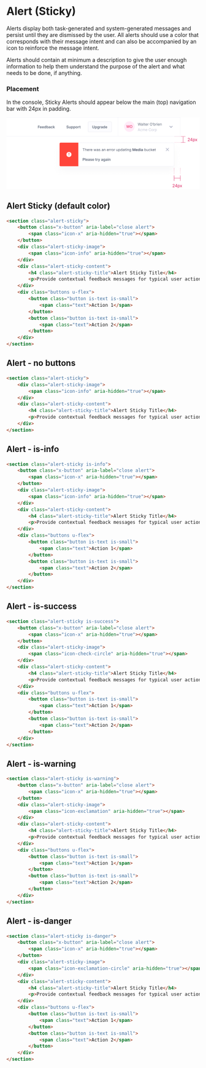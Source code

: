 # Alert (Sticky)
Alerts display both task-generated and system-generated messages and persist until they are dismissed by the user. All alerts should use a color that corresponds with their message intent and can also be accompanied by an icon to reinforce the message intent.  

Alerts should contain at minimum a description to give the user enough information to help them understand the purpose of the alert and what needs to be done, if anything.  


### Placement
In the console, Sticky Alerts should appear below the main (top) navigation bar with 24px in padding.  


![Example of sticky alert placement in the console](../images/component-examples/sticky-alerts-ex1.png) 



## Alert Sticky (default color)

```html
<section class="alert-sticky">
    <button class="x-button" aria-label="close alert">
        <span class="icon-x" aria-hidden="true"></span>
    </button>
    <div class="alert-sticky-image">
        <span class="icon-info" aria-hidden="true"></span>
    </div>
    <div class="alert-sticky-content">
        <h4 class="alert-sticky-title">Alert Sticky Title</h4>
        <p>Provide contextual feedback messages for typical user actions.</p>
    </div>
    <div class="buttons u-flex">
        <button class="button is-text is-small">
            <span class="text">Action 1</span>
        </button>
        <button class="button is-text is-small">
            <span class="text">Action 2</span>
        </button>
    </div>
</section>
```

## Alert - no buttons

```html
<section class="alert-sticky">
    <div class="alert-sticky-image">
        <span class="icon-info" aria-hidden="true"></span>
    </div>
    <div class="alert-sticky-content">
        <h4 class="alert-sticky-title">Alert Sticky Title</h4>
        <p>Provide contextual feedback messages for typical user actions.</p>
    </div>
</section>
```


## Alert - is-info
```html
<section class="alert-sticky is-info">
    <button class="x-button" aria-label="close alert">
        <span class="icon-x" aria-hidden="true"></span>
    </button>
    <div class="alert-sticky-image">
        <span class="icon-info" aria-hidden="true"></span>
    </div>
    <div class="alert-sticky-content">
        <h4 class="alert-sticky-title">Alert Sticky Title</h4>
        <p>Provide contextual feedback messages for typical user actions.</p>
    </div>
    <div class="buttons u-flex">
        <button class="button is-text is-small">
            <span class="text">Action 1</span>
        </button>
        <button class="button is-text is-small">
            <span class="text">Action 2</span>
        </button>
    </div>
</section>
```

## Alert - is-success
```html
<section class="alert-sticky is-success">
    <button class="x-button" aria-label="close alert">
        <span class="icon-x" aria-hidden="true"></span>
    </button>
    <div class="alert-sticky-image">
        <span class="icon-check-circle" aria-hidden="true"></span>
    </div>
    <div class="alert-sticky-content">
        <h4 class="alert-sticky-title">Alert Sticky Title</h4>
        <p>Provide contextual feedback messages for typical user actions.</p>
    </div>
    <div class="buttons u-flex">
        <button class="button is-text is-small">
            <span class="text">Action 1</span>
        </button>
        <button class="button is-text is-small">
            <span class="text">Action 2</span>
        </button>
    </div>
</section>
```

## Alert - is-warning
```html
<section class="alert-sticky is-warning">
    <button class="x-button" aria-label="close alert">
        <span class="icon-x" aria-hidden="true"></span>
    </button>
    <div class="alert-sticky-image">
        <span class="icon-exclamation" aria-hidden="true"></span>
    </div>
    <div class="alert-sticky-content">
        <h4 class="alert-sticky-title">Alert Sticky Title</h4>
        <p>Provide contextual feedback messages for typical user actions.</p>
    </div>
    <div class="buttons u-flex">
        <button class="button is-text is-small">
            <span class="text">Action 1</span>
        </button>
        <button class="button is-text is-small">
            <span class="text">Action 2</span>
        </button>
    </div>
</section>
```

## Alert - is-danger
```html
<section class="alert-sticky is-danger">
    <button class="x-button" aria-label="close alert">
        <span class="icon-x" aria-hidden="true"></span>
    </button>
    <div class="alert-sticky-image">
        <span class="icon-exclamation-circle" aria-hidden="true"></span>
    </div>
    <div class="alert-sticky-content">
        <h4 class="alert-sticky-title">Alert Sticky Title</h4>
        <p>Provide contextual feedback messages for typical user actions.</p>
    </div>
    <div class="buttons u-flex">
        <button class="button is-text is-small">
            <span class="text">Action 1</span>
        </button>
        <button class="button is-text is-small">
            <span class="text">Action 2</span>
        </button>
    </div>
</section>
```